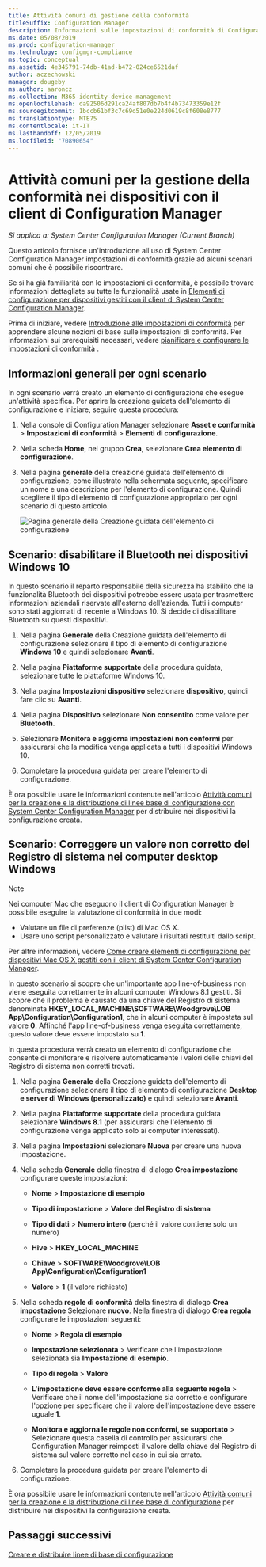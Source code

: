 ```yaml
---
title: Attività comuni di gestione della conformità
titleSuffix: Configuration Manager
description: Informazioni sulle impostazioni di conformità di Configuration Manager in alcuni scenari comuni.
ms.date: 05/08/2019
ms.prod: configuration-manager
ms.technology: configmgr-compliance
ms.topic: conceptual
ms.assetid: 4e345791-74db-41ad-b472-024ce6521daf
author: aczechowski
manager: dougeby
ms.author: aaroncz
ms.collection: M365-identity-device-management
ms.openlocfilehash: da92506d291ca24af807db7b4f4b73473359e12f
ms.sourcegitcommit: 1bccb61bf3c7c69d51e0e224d0619c8f608e8777
ms.translationtype: MTE75
ms.contentlocale: it-IT
ms.lasthandoff: 12/05/2019
ms.locfileid: "70890654"
---
```

# <a name="common-tasks-for-managing-compliance-on-devices-with-the-configuration-manager-client"></a>Attività comuni per la gestione della conformità nei dispositivi con il client di Configuration Manager

*Si applica a: System Center Configuration Manager (Current Branch)*

Questo articolo fornisce un'introduzione all'uso di System Center Configuration Manager impostazioni di conformità grazie ad alcuni scenari comuni che è possibile riscontrare.  

 Se si ha già familiarità con le impostazioni di conformità, è possibile trovare informazioni dettagliate su tutte le funzionalità usate in [Elementi di configurazione per dispositivi gestiti con il client di System Center Configuration Manager](../../compliance/deploy-use/create-configuration-items.md).  

 Prima di iniziare, vedere [Introduzione alle impostazioni di conformità](../../compliance/get-started/get-started-with-compliance-settings.md) per apprendere alcune nozioni di base sulle impostazioni di conformità. Per informazioni sui prerequisiti necessari, vedere [pianificare e configurare le impostazioni di conformità](../../compliance/plan-design/plan-for-and-configure-compliance-settings.md) .  

## <a name="general-information-for-each-scenario"></a>Informazioni generali per ogni scenario  
 In ogni scenario verrà creato un elemento di configurazione che esegue un'attività specifica. Per aprire la creazione guidata dell'elemento di configurazione e iniziare, seguire questa procedura:  

1.  Nella console di Configuration Manager selezionare **Asset e conformità** > **Impostazioni di conformità** > **Elementi di configurazione**.  

1.  Nella scheda **Home**, nel gruppo **Crea**, selezionare **Crea elemento di configurazione**.  

1.  Nella pagina **generale** della creazione guidata dell'elemento di configurazione, come illustrato nella schermata seguente, specificare un nome e una descrizione per l'elemento di configurazione. Quindi scegliere il tipo di elemento di configurazione appropriato per ogni scenario di questo articolo.  

     ![Pagina generale della Creazione guidata dell'elemento di configurazione](/sccm/mdm/deploy-use/media/Compliance-Settings-Wizard---1.png)  

## <a name="scenario-disable-bluetooth-on-windows-10-devices"></a>Scenario: disabilitare il Bluetooth nei dispositivi Windows 10

 In questo scenario il reparto responsabile della sicurezza ha stabilito che la funzionalità Bluetooth dei dispositivi potrebbe essere usata per trasmettere informazioni aziendali riservate all'esterno dell'azienda. Tutti i computer sono stati aggiornati di recente a Windows 10. Si decide di disabilitare Bluetooth su questi dispositivi.  

1. Nella pagina **Generale** della Creazione guidata dell'elemento di configurazione selezionare il tipo di elemento di configurazione **Windows 10** e quindi selezionare **Avanti**.  

2. Nella pagina **Piattaforme supportate** della procedura guidata, selezionare tutte le piattaforme Windows 10.  

3. Nella pagina **Impostazioni dispositivo** selezionare **dispositivo**, quindi fare clic su **Avanti**.  

4. Nella pagina **Dispositivo** selezionare **Non consentito** come valore per **Bluetooth**.  

5. Selezionare **Monitora e aggiorna impostazioni non conformi** per assicurarsi che la modifica venga applicata a tutti i dispositivi Windows 10.  

6. Completare la procedura guidata per creare l'elemento di configurazione.  

 È ora possibile usare le informazioni contenute nell'articolo [Attività comuni per la creazione e la distribuzione di linee base di configurazione con System Center Configuration Manager](../../compliance/plan-design/common-tasks-for-creating-and-deploying-configuration-baselines.md) per distribuire nei dispositivi la configurazione creata.  

## <a name="scenario-remediate-an-incorrect-registry-value-on-windows-desktop-computers"></a>Scenario: Correggere un valore non corretto del Registro di sistema nei computer desktop Windows

> [!NOTE] 
> Nei computer Mac che eseguono il client di Configuration Manager è possibile eseguire la valutazione di conformità in due modi:  
> - Valutare un file di preferenze (plist) di Mac OS X.
> - Usare uno script personalizzato e valutare i risultati restituiti dallo script.  
>
>Per altre informazioni, vedere [Come creare elementi di configurazione per dispositivi Mac OS X gestiti con il client di System Center Configuration Manager](../../compliance/deploy-use/create-configuration-items-for-mac-os-x-devices-managed-with-the-client.md).  

 In questo scenario si scopre che un'importante app line-of-business non viene eseguita correttamente in alcuni computer Windows 8.1 gestiti. Si scopre che il problema è causato da una chiave del Registro di sistema denominata **HKEY_LOCAL_MACHINE\SOFTWARE\Woodgrove\LOB App\Configuration\Configuration1**, che in alcuni computer è impostata sul valore **0**. Affinché l'app line-of-business venga eseguita correttamente, questo valore deve essere impostato su **1**.  

 In questa procedura verrà creato un elemento di configurazione che consente di monitorare e risolvere automaticamente i valori delle chiavi del Registro di sistema non corretti trovati.  

1. Nella pagina **Generale** della Creazione guidata dell'elemento di configurazione selezionare il tipo di elemento di configurazione **Desktop e server di Windows (personalizzato)** e quindi selezionare **Avanti**.  

2. Nella pagina **Piattaforme supportate** della procedura guidata selezionare **Windows 8.1** (per assicurarsi che l'elemento di configurazione venga applicato solo ai computer interessati).  

3. Nella pagina **Impostazioni** selezionare **Nuova** per creare una nuova impostazione.  

4. Nella scheda **Generale** della finestra di dialogo **Crea impostazione** configurare queste impostazioni:  

   -   **Nome** > **Impostazione di esempio**  

   -   **Tipo di impostazione** > **Valore del Registro di sistema**  

   -   **Tipo di dati** > **Numero intero** (perché il valore contiene solo un numero)  

   -   **Hive** > **HKEY_LOCAL_MACHINE**  

   -   **Chiave** > **SOFTWARE\Woodgrove\LOB App\Configuration\Configuration1**  

   -   **Valore** > **1** (il valore richiesto)  

5. Nella scheda **regole di conformità** della finestra di dialogo **Crea impostazione** Selezionare **nuovo**. Nella finestra di dialogo **Crea regola** configurare le impostazioni seguenti:  

   -   **Nome** > **Regola di esempio**  

   -   **Impostazione selezionata** > Verificare che l'impostazione selezionata sia **Impostazione di esempio**.

   -   **Tipo di regola** > **Valore**  

   -   **L'impostazione deve essere conforme alla seguente regola** > Verificare che il nome dell'impostazione sia corretto e configurare l'opzione per specificare che il valore dell'impostazione deve essere uguale **1**.  

   -   **Monitora e aggiorna le regole non conformi, se supportato** > Selezionare questa casella di controllo per assicurarsi che Configuration Manager reimposti il valore della chiave del Registro di sistema sul valore corretto nel caso in cui sia errato.  

6. Completare la procedura guidata per creare l'elemento di configurazione.  

 È ora possibile usare le informazioni contenute nell'articolo [Attività comuni per la creazione e la distribuzione di linee base di configurazione](../../compliance/plan-design/common-tasks-for-creating-and-deploying-configuration-baselines.md) per distribuire nei dispositivi la configurazione creata.  

## <a name="next-steps"></a>Passaggi successivi

[Creare e distribuire linee di base di configurazione](/sccm/compliance/plan-design/common-tasks-for-creating-and-deploying-configuration-baselines)
